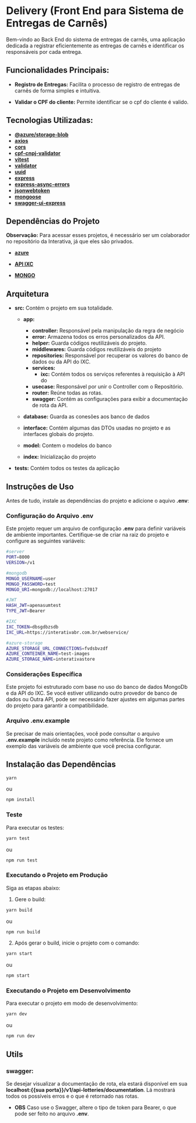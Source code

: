 # Delivery (Front End para Sistema de Entregas de Carnês)

Bem-vindo ao Back End do sistema de entregas de carnês, uma aplicação dedicada a registrar eficientemente as entregas de carnês e identificar os responsáveis por cada entrega.

## Funcionalidades Principais:

- **Registro de Entregas:** Facilita o processo de registro de entregas de carnês de forma simples e intuitiva.

- **Validar o CPF do cliente:** Permite identificar se o cpf do cliente é valido.

## Tecnologias Utilizadas:

- [**@azure/storage-blob**](https://learn.microsoft.com/pt-br/azure/storage/blobs/storage-quickstart-blobs-nodejs?tabs=managed-identity%2Croles-azure-portal%2Csign-in-azure-cli)
- [**axios**](https://axios-http.com/docs/intro)
- [**cors**](https://www.npmjs.com/package/cors)
- [**cpf-cnpj-validator**](https://github.com/carvalhoviniciusluiz/cpf-cnpj-validator)
- [**vitest**](https://vitest.dev/guide/)
- [**validator**](https://www.npmjs.com/package/validator)
- [**uuid**](https://www.npmjs.com/package/uuid)
- [**express**](https://expressjs.com/pt-br/)
- [**express-async-errors**](https://www.npmjs.com/package/express-async-errors)
- [**jsonwebtoken**](https://www.npmjs.com/package/jsonwebtoken)
- [**mongoose**](https://mongoosejs.com/)
- [**swagger-ui-express**](https://www.npmjs.com/package/swagger-ui-express)

## Dependências do Projeto

**Observação:** Para acessar esses projetos, é necessário ser um colaborador no repositório da Interativa, já que eles são privados.

- [**azure**](https://azure.microsoft.com/pt-br/free/search/?ef_id=_k_0e4aebc83b85147bad578e432a415058_k_&OCID=AIDcmmzmnb0182_SEM__k_0e4aebc83b85147bad578e432a415058_k_&msclkid=0e4aebc83b85147bad578e432a415058)
- [**API IXC**](https://wikiapiprovedor.ixcsoft.com.br/#)

- [**MONGO**](https://www.mongodb.com/pt-br/cloud/atlas/lp/try4)

## Arquitetura

- **src:** Contém o projeto em sua totalidade.

  - **app:**

    - **controller:** Responsável pela manipulação da regra de negócio
    - **error:** Armazena todos os erros personalizados da API.
    - **helper:** Guarda códigos reutilizáveis do projeto.
    - **middlewares:** Guarda códigos reutilizáveis do projeto
    - **repositories:** Responsável por recuperar os valores do banco de dados ou da API do IXC.
    - **services:**
      - **ixc:** Contém todos os serviços referentes à requisição à API do
    - **usecase:** Responsável por unir o Controller com o Repositório.
    - **router:** Reúne todas as rotas.
    - **swagger:** Contém as configurações para exibir a documentação de rota da API.

  - **database:** Guarda as conesões aos banco de dados
  - **interface:** Contém algumas das DTOs usadas no projeto e as interfaces globais do projeto.
  - **model:** Contem o modelos do banco
  - **index:** Inicialização do projeto

- **tests:** Contém todos os testes da aplicação

## Instruções de Uso

Antes de tudo, instale as dependências do projeto e adicione o aquivo **.env**:

### Configuração do Arquivo **.env**

Este projeto requer um arquivo de configuração **.env** para definir variáveis de ambiente importantes. Certifique-se de criar na raiz do projeto e configure as seguintes variáveis:

```bash
#server
PORT=8000
VERSION=/v1

#mongodb
MONGO_USERNAME=user
MONGO_PASSWORD=test
MONGO_URI=mongodb://localhost:27017

#JWT
HASH_JWT=apenasumtest
TYPE_JWT=Bearer

#IXC
IXC_TOKEN=dbsgdbzsdb
IXC_URL=https://interativabr.com.br/webservice/

#azure-storage
AZURE_STORAGE_URL_CONNECTIONS=fvdsbvzdf
AZURE_CONTEINER_NAME=test-images
AZURE_STORAGE_NAME=interativastore
```

### Considerações Específica

Este projeto foi estruturado com base no uso do banco de dados MongoDb e da API do IXC. Se você estiver utilizando outro provedor de banco de dados ou Outra API, pode ser necessário fazer ajustes em algumas partes do projeto para garantir a compatibilidade.

### Arquivo **.env.example**

Se precisar de mais orientações, você pode consultar o arquivo **.env.example** incluído neste projeto como referência. Ele fornece um exemplo das variáveis de ambiente que você precisa configurar.

## Instalação das Dependências

```bash
yarn
```

ou

```bash
npm install
```

### Teste

Para executar os testes:

```bash
yarn test
```

ou

```bash
npm run test
```

### Executando o Projeto em Produção

Siga as etapas abaixo:

1. Gere o build:

```bash
yarn build
```

ou

```bash
npm run build
```

2. Após gerar o build, inicie o projeto com o comando:

```bash
yarn start
```

ou

```bash
npm start
```

### Executando o Projeto em Desenvolvimento

Para executar o projeto em modo de desenvolvimento:

```bash
yarn dev
```

ou

```bash
npm run dev
```

## Utils

### **swagger:**

Se desejar visualizar a documentação de rota, ela estará disponível em sua **localhost:{{sua porta}}/v1/api-lotteries/documentation**. Lá mostrará todos os possíveis erros e o que é retornado nas rotas.

- **OBS** Caso use o Swagger, altere o tipo de token para Bearer, o que pode ser feito no arquivo **.env**.
